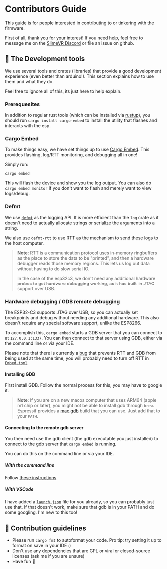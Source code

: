 # Contributors Guide
This guide is for people interested in contributing to or tinkering with the firmware.

First of all, thank you for your interest! If you need help, feel free to message me on
the [SlimeVR Discord][Discord] or file an issue on github.

## 🔨 The Development tools
We use several tools and crates (libraries) that provide a good development experience
(even better than arduino!). This section explains how to use them and what they do.

Feel free to ignore all of this, its just here to help explain.

### Prerequesites
In addition to regular rust tools (which can be installed via [rustup]), you should run
`cargo install cargo-embed` to install the utility that flashes and interacts with the
esp.

### Cargo Embed
To make things easy, we have set things up to use [Cargo Embed].
This provides flashing, log/RTT monitoring, and debugging all in one!

Simply run:
```
cargo embed
```
This will flash the device and show you the log output. You can also do `cargo embed monitor`
if you don't want to flash and merely want to view logs/debug.

### Defmt
We use [`defmt`] as the logging API. It is more efficient than the `log` crate as it
doesn't need to actually allocate strings or serialize the arguments into a string.

We also use `defmt-rtt` to use RTT as the mechanism to send these logs to the host
computer.
> **Note**:
> RTT is a communication protocol uses in-memory ringbuffers as the place to store the
> data to be "printed", and then a hardware debugger reads those memory regions. This
> lets us log out data without having to do slow serial IO.
>
> In the case of the esp32c3, we don't need any additional hardware probes to get
> hardware debugging working, as it has built-in JTAG support over USB.


### Hardware debugging / GDB remote debugging
The ESP32-C3 supports JTAG over USB, so you can actually set breakpoints and debug
without needing any additional hardware. This also doesn't require any special
software support, unlike the ESP8266.

To accomplish this, `cargo embed` starts a GDB server that you can connect to at
`127.0.0.1:1337`. You can then connect to that server using GDB, either via the command
line or via your IDE.

Please note that there is currently a [bug][gdb rtt bug] that prevents RTT and GDB from
being used at the same time, you will probably need to turn off RTT in
[`Embed.toml`](/Embed.toml)

#### Installing GDB
First install GDB. Follow the normal process for this, you may have to google it.
> **Note**: If you are on a new macos computer that uses ARM64 (apple m1 chip or later),
> you might not be able to install gdb through `brew`. Espressif provides a
> [mac gdb][espressif gdb] build that you can use. Just add that to your `PATH`.

#### Connecting to the remote gdb server
You then need use the gdb client (the gdb executable you just installed) to connect to
the gdb server that `cargo embed` is running.

You can do this on the command line or via your IDE.

##### With the command line
Follow [these instructions](https://docs.espressif.com/projects/esp-idf/en/latest/esp32c3/api-guides/jtag-debugging/using-debugger.html#jtag-debugging-using-debugger-command-line)

##### With VSCode
I have added a [`launch.json`](/.vscode/launch.json) file for you already, so you can probably just use that.
If that doesn't work, make sure that gdb is in your PATH and do some googling. I'm new
to this too!


## 📝 Contribution guidelines
* Please run `cargo fmt` to autoformat your code. Pro tip: try setting it up to format
  on save in your IDE :)
* Don't use any dependencies that are GPL or viral or closed-source licenses (ask me if
  you are unsure)
* Have fun 🦀


[Discord]: https://discord.gg/SlimeVR
[Cargo Embed]: https://probe.rs/docs/tools/cargo-embed/
[Rustup]: https://rustup.rs
[`defmt`]: https://defmt.ferrous-systems.com
[espressif gdb]: https://docs.espressif.com/projects/esp-idf/en/latest/esp32/api-guides/tools/idf-tools.html#riscv32-esp-elf-gdb
[gdb rtt bug]: https://github.com/probe-rs/probe-rs/issues/1221
